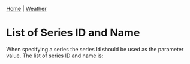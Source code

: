 [Home](../index) | [Weather](index)

List of Series ID and Name
==========================

When specifying a series the series Id should be used as the parameter value.  The list of series ID and name is:

<div id="series"></div>

<script src="https://code.jquery.com/jquery-3.2.1.min.js"></script>
<script src="../js/script.js"></script>
<script>

$.get("https://api.aims.gov.au/data/v1.0/10.25845/5c09bf93f315d/series")
.done(populateSeries);

</script>
